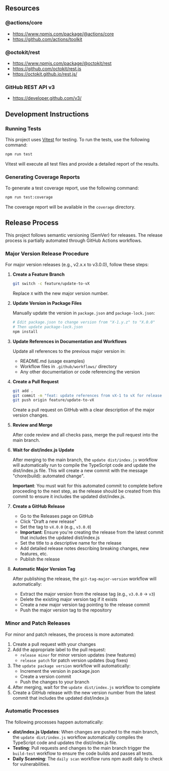 ## Resources

### @actions/core

- https://www.npmjs.com/package/@actions/core
- https://github.com/actions/toolkit

### @octokit/rest

- https://www.npmjs.com/package/@octokit/rest
- https://github.com/octokit/rest.js
- https://octokit.github.io/rest.js/

### GitHub REST API v3

- https://developer.github.com/v3/

## Development Instructions

### Running Tests

This project uses [Vitest](https://vitest.dev/) for testing. To run the tests, use the following command:

```bash
npm run test
```

Vitest will execute all test files and provide a detailed report of the results.

### Generating Coverage Reports

To generate a test coverage report, use the following command:

```bash
npm run test:coverage
```

The coverage report will be available in the `coverage` directory.

## Release Process

This project follows semantic versioning (SemVer) for releases. The release process is partially automated through GitHub Actions workflows.

### Major Version Release Procedure

For major version releases (e.g., v2.x.x to v3.0.0), follow these steps:

1. **Create a Feature Branch**

   ```bash
   git switch -c feature/update-to-vX
   ```

   Replace `X` with the new major version number.

2. **Update Version in Package Files**

   Manually update the version in `package.json` and `package-lock.json`:

   ```bash
   # Edit package.json to change version from "X-1.y.z" to "X.0.0"
   # Then update package-lock.json
   npm install
   ```

3. **Update References in Documentation and Workflows**

   Update all references to the previous major version in:
   - README.md (usage examples)
   - Workflow files in `.github/workflows/` directory
   - Any other documentation or code referencing the version

4. **Create a Pull Request**

   ```bash
   git add .
   git commit -m "feat: update references from vX-1 to vX for release vX.0.0"
   git push origin feature/update-to-vX
   ```

   Create a pull request on GitHub with a clear description of the major version changes.

5. **Review and Merge**

   After code review and all checks pass, merge the pull request into the main branch.

6. **Wait for dist/index.js Update**

   After merging to the main branch, the `update dist/index.js` workflow will automatically run to compile the TypeScript code and update the dist/index.js file. This will create a new commit with the message "chore(build): automated change".

   **Important**: You must wait for this automated commit to complete before proceeding to the next step, as the release should be created from this commit to ensure it includes the updated dist/index.js.

7. **Create a GitHub Release**

   - Go to the Releases page on GitHub
   - Click "Draft a new release"
   - Set the tag to `vX.0.0` (e.g., `v3.0.0`)
   - **Important**: Ensure you're creating the release from the latest commit that includes the updated dist/index.js
   - Set the title to a descriptive name for the release
   - Add detailed release notes describing breaking changes, new features, etc.
   - Publish the release

8. **Automatic Major Version Tag**

   After publishing the release, the `git-tag-major-version` workflow will automatically:
   - Extract the major version from the release tag (e.g., `v3.0.0` → `v3`)
   - Delete the existing major version tag if it exists
   - Create a new major version tag pointing to the release commit
   - Push the major version tag to the repository

### Minor and Patch Releases

For minor and patch releases, the process is more automated:

1. Create a pull request with your changes
2. Add the appropriate label to the pull request:
   - `release minor` for minor version updates (new features)
   - `release patch` for patch version updates (bug fixes)
3. The `update package version` workflow will automatically:
   - Increment the version in package.json
   - Create a version commit
   - Push the changes to your branch
4. After merging, wait for the `update dist/index.js` workflow to complete
5. Create a GitHub release with the new version number from the latest commit that includes the updated dist/index.js

### Automatic Processes

The following processes happen automatically:

- **dist/index.js Updates**: When changes are pushed to the main branch, the `update dist/index.js` workflow automatically compiles the TypeScript code and updates the dist/index.js file.
- **Testing**: Pull requests and changes to the main branch trigger the `build-test` workflow to ensure the code builds and passes all tests.
- **Daily Scanning**: The `daily scan` workflow runs npm audit daily to check for vulnerabilities.
